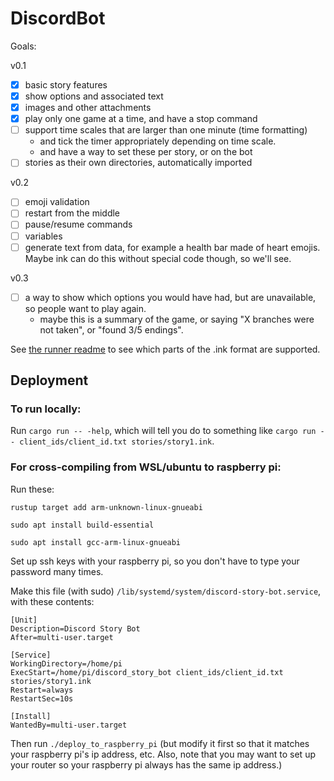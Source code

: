 # DiscordBot


Goals:

v0.1

- [x] basic story features
- [x] show options and associated text
- [x] images and other attachments
- [x] play only one game at a time, and have a stop command
- [ ] support time scales that are larger than one minute (time formatting)
    - and tick the timer appropriately depending on time scale.
    - and have a way to set these per story, or on the bot
- [ ] stories as their own directories, automatically imported

v0.2

- [ ] emoji validation
- [ ] restart from the middle
- [ ] pause/resume commands
- [ ] variables
- [ ] generate text from data, for example a health bar made of heart emojis. Maybe ink can do this without special code though, so we'll see.

v0.3

- [ ] a way to show which options you would have had, but are unavailable, so people want to play again.
  -  maybe this is a summary of the game, or saying "X branches were not taken", or "found 3/5 endings".

See [the runner readme](runner/README.md) to see which parts of the .ink format are supported.


## Deployment

### To run locally:

Run `cargo run -- -help`, which will tell you do to something like `cargo run -- client_ids/client_id.txt stories/story1.ink`.

### For cross-compiling from WSL/ubuntu to raspberry pi:

Run these:

`rustup target add arm-unknown-linux-gnueabi`

`sudo apt install build-essential`

`sudo apt install gcc-arm-linux-gnueabi`

Set up ssh keys with your raspberry pi, so you don't have to type your password many times.

Make this file (with sudo) `/lib/systemd/system/discord-story-bot.service`, with these contents:

```
[Unit]
Description=Discord Story Bot
After=multi-user.target

[Service]
WorkingDirectory=/home/pi
ExecStart=/home/pi/discord_story_bot client_ids/client_id.txt stories/story1.ink
Restart=always
RestartSec=10s

[Install]
WantedBy=multi-user.target
```

Then run `./deploy_to_raspberry_pi` (but modify it first so that it matches your raspberry pi's ip address, etc. Also, note that you may want to set up your router so your raspberry pi always has the same ip address.)